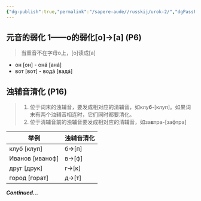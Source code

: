 ```yaml
---
{"dg-publish":true,"permalink":"/sapere-aude//russkij/urok-2/","dgPassFrontmatter":true}
---
```



## 元音的弱化 1——o的弱化[o]→[a] (P6)
> 当重音不在字母o上，[o]读成[a]

- он [он] - онá [анá]
- вот [вот] - водá [вадá]

## 浊辅音清化 (P16)
> 1. 位于词末的浊辅音，要发成相对应的清辅音，如клу**б**-[клуп]。如果词末有两个浊辅音相连时，它们同时都要清化。
> 2. 位于清辅音前的浊辅音要发成相对应的清辅音，如за**в**тра-[зафтра]

|   举例       | 浊辅音清化   |
| --------------- | ----- |
| клуб [клуп]     | б→[п] |
| Иванов [иваноф] | в→[ф] |
| друг [друк]     | г→[к] |
| город [горат]   | д→[т] |


***Continued...***